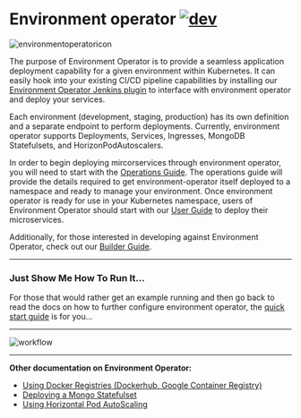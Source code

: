# Environment operator [![dev](https://travis-ci.org/pearsontechnology/environment-operator.svg?branch=dev)](https://travis-ci.org/pearsontechnology/environment-operator/branches)

![environmentoperatoricon](https://github.com/pearsontechnology/environment-operator/blob/dev/docs/images/environmentoperatoricon.png)

The purpose of Environment Operator is to provide a seamless application deployment capability for a given environment within Kubernetes. It can easily hook into your existing CI/CD pipeline capabilities by installing our [Environment Operator Jenkins plugin](https://github.com/pearsontechnology/environment-operator-jenkins-plugin) to interface with environment operator and deploy your services.

Each environment (development, staging, production) has its own definition and a separate endpoint to perform deployments. Currently, environment operator supports Deployments, Services, Ingresses, MongoDB Statefulsets, and HorizonPodAutoscalers. 

In order to begin deploying mircorservices through environment operator, you will need to start with the [Operations Guide](https://github.com/pearsontechnology/environment-operator/blob/dev/docs/Operatonal_Guide.md). The operations guide will provide the details required to get environment-operator itself deployed to a namespace and ready to manage your environment. Once environment operator is ready for use in your Kubernetes namespace, users of Environment Operator should start with our [User Guide](https://github.com/pearsontechnology/environment-operator/blob/dev/docs/User_Guide.md) to deploy their microservices.

Additionally, for those interested in developing against Environment Operator, check out our [Builder Guide](https://github.com/pearsontechnology/environment-operator/blob/dev/docs/Build.md).

*******************

### Just Show Me How To Run It...

For those that would rather get an example running and then go back to read the docs on how to further configure environment operator, the [quick start guide](https://github.com/pearsontechnology/environment-operator/blob/dev/docs/Getting_Started.md) is for you...

*******************

![workflow](https://github.com/pearsontechnology/environment-operator/blob/dev/docs/images/workflow.png)

*******************

**Other documentation on Environment Operator:**

* [Using Docker Registries (Dockerhub, Google Container Registry)](https://github.com/pearsontechnology/environment-operator/blob/dev/docs/Private_Registry.md)
* [Deploying a Mongo Statefulset](https://github.com/pearsontechnology/environment-operator/blob/dev/docs/Mongo.md)
* [Using Horizontal Pod AutoScaling](https://github.com/pearsontechnology/environment-operator/blob/dev/docs/HPA.md)



